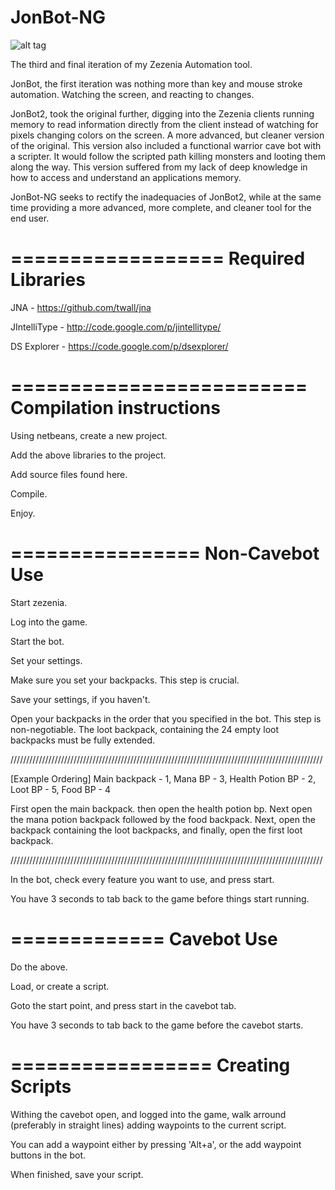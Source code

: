 JonBot-NG
=========

![alt tag](http://i.imgur.com/NSAIqpq.png)


The third and final iteration of my Zezenia Automation tool.

JonBot, the first iteration was nothing more than key and mouse stroke automation. Watching the screen, and reacting to
changes.

JonBot2, took the original further, digging into the Zezenia clients running memory to read information directly
from the client instead of watching for pixels changing colors on the screen. A more advanced, but cleaner version
of the original. This version also included a functional warrior cave bot with a scripter. It would follow the
scripted path killing monsters and looting them along the way. This version suffered from my lack of deep knowledge
in how to access and understand an applications memory.

JonBot-NG seeks to rectify the inadequacies of JonBot2, while at the same time providing a more advanced, more 
complete, and cleaner tool for the end user.


==================
Required Libraries
==================
JNA - https://github.com/twall/jna

JIntelliType - http://code.google.com/p/jintellitype/

DS Explorer - https://code.google.com/p/dsexplorer/


=========================
Compilation instructions
=========================

Using netbeans, create a new project.

Add the above libraries to the project.

Add source files found here.

Compile.

Enjoy.


================
Non-Cavebot Use
================

Start zezenia.

Log into the game.

Start the bot.

Set your settings.

Make sure you set your backpacks. This step is crucial.

Save your settings, if you haven't.

Open your backpacks in the order that you specified in the bot. This step is non-negotiable. The loot backpack, containing the 24 empty loot backpacks must be fully extended. 

///////////////////////////////////////////////////////////////////////////////////////////////////

[Example Ordering] Main backpack - 1, Mana BP - 3, Health Potion BP - 2, Loot BP - 5, Food BP - 4

First open the main backpack. then open the health potion bp. Next open the mana potion backpack followed by the food backpack. Next, open the backpack containing the loot backpacks, and finally, open the first loot backpack.

///////////////////////////////////////////////////////////////////////////////////////////////////

In the bot, check every feature you want to use, and press start.

You have 3 seconds to tab back to the game before things start running.


=============
Cavebot Use
=============

Do the above.

Load, or create a script.

Goto the start point, and press start in the cavebot tab.

You have 3 seconds to tab back to the game before the cavebot starts.


=================
Creating Scripts
=================

Withing the cavebot open, and logged into the game, walk arround (preferably in straight lines)
adding waypoints to the current script.

You can add a waypoint either by pressing 'Alt+a', or the add waypoint buttons in the bot.

When finished, save your script.
